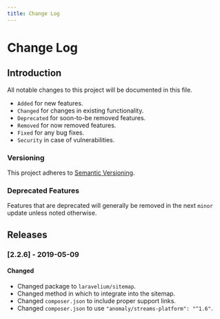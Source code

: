 ```yaml
---
title: Change Log
---
```


# Change Log

<div class="documentation__toc"></div>

## Introduction

All notable changes to this project will be documented in this file.

- `Added` for new features.
- `Changed` for changes in existing functionality.
- `Deprecated` for soon-to-be removed features.
- `Removed` for now removed features.
- `Fixed` for any bug fixes.
- `Security` in case of vulnerabilities.

### Versioning

This project adheres to [Semantic Versioning](https://semver.org/spec/v2.0.0.html).

### Deprecated Features

Features that are deprecated will generally be removed in the next `minor` update unless noted otherwise.

## Releases

### [2.2.6] - 2019-05-09
#### Changed
- Changed package to `laravelium/sitemap`.
- Changed method in which to integrate into the sitemap.
- Changed `composer.json` to include proper support links.
- Changed `composer.json` to use `"anomaly/streams-platform": "^1.6"`.
